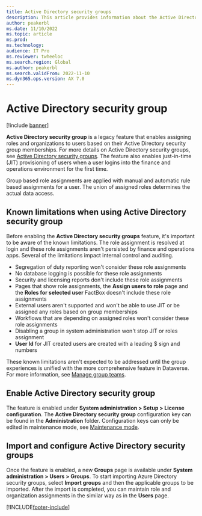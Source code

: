 ```yaml
---
title: Active Directory security groups
description: This article provides information about the Active Directory security groups feature.
author: peakerbl
ms.date: 11/10/2022
ms.topic: article
ms.prod: 
ms.technology: 
audience: IT Pro
ms.reviewer: twheeloc
ms.search.region: Global
ms.author: peakerbl
ms.search.validFrom: 2022-11-10
ms.dyn365.ops.version: AX 7.0
---
```


# Active Directory security group

[!include [banner](../includes/banner.md)]

**Active Directory security group** is a legacy feature that enables assigning roles and organizations to users based on their Active Directory security group memberships. For more details on Active Directory security groups, see [Active Directory security groups](/windows-server/identity/ad-ds/manage/understand-security-groups). The feature also enables just-in-time (JIT) provisioning of users when a user logins into the finance and operations environment for the first time.

Group based role assignments are applied with manual and automatic rule based assignments for a user. The union of assigned roles determines the actual data access.

## Known limitations when using Active Directory security group

Before enabling the **Active Directory security groups** feature, it's important to be aware of the known limitations. The role assignment is resolved at login and these role assignments aren't persisted by finance and operations apps. Several of the limitations impact internal control and auditing.

- Segregation of duty reporting won't consider these role assignments
- No database logging is possible for these role assignments
- Security and licensing reports don't include these role assignments
- Pages that show role assignments, the **Assign users to role** page and the **Roles for selected user** FactBox doesn't include these role assignments
- External users aren't supported and won't be able to use JIT or be assigned any roles based on group memberships
- Workflows that are depending on assigned roles won't consider these role assignments
- Disabling a group in system administration won't stop JIT or roles assignment
- **User Id** for JIT created users are created with a leading $ sign and numbers

These known limitations aren't expected to be addressed until the group experiences is unified with the more comprehensive feature in Dataverse. For more information, see [Manage group teams](../power-platform/admin/manage-group-teams.md).

## Enable Active Directory security group

The feature is enabled under **System administration > Setup > License configuration**. The **Active Directory security group** configuration key can be found in the **Administration** folder. Configuration keys can only be edited in maintenance mode, see [Maintenance mode](../sysadmin/maintenance-mode.md). 

## Import and configure Active Directory security groups

Once the feature is enabled, a new **Groups** page is available under **System administration > Users > Groups**. To start importing Azure Directory security groups, select **Import groups** and then the applicable groups to be imported. After the import is completed, you can maintain role and organization assignments in the similar way as in the **Users** page.


[!INCLUDE[footer-include](../../../includes/footer-banner.md)]
